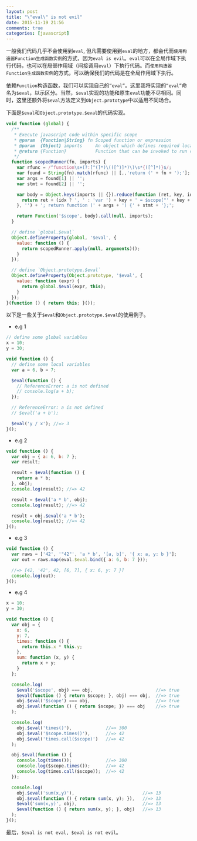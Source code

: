 ```yaml
---
layout: post
title: "\"eval\" is not evil"
date: 2015-11-19 21:56
comments: true
categories: [javascript]
---
```


一般我们代码几乎不会使用到`eval`, 但凡需要使用到`eval`的地方，都会代而`使用构造器Function生成函数实例`的方式，因为`eval is evil`。`eval`可以在全局作域下执行代码，也可以在局部作用域（间接调用`eval`）下执行代码。而`使用构造器Function生成函数实例`的方式，可以确保我们的代码是在全局作用域下执行。

<!-- more -->

依赖`Function`构造函数，我们可以实现自己的`“eval”`。这里我将实现的`“eval”`命名为`$eval`，以示区分。当然，`$eval`实现的功能和原生`eval`功能不尽相同。同时，这里还额外将`$eval`方法定义到`Object.prototype`中以适用不同场合。

下面是`$eval`和`Object.prototype.$eval`的代码实现。

```javascript
void function (global) {
  /**
   * Execute javascript code within specific scope
   * @param  {Function|String} fn Scoped function or expression
   * @param  {Object} imports     An object which defines required local variables
   * @return {Function}           Function that can be invoked to run code in specific scope
   */
  function scopedRunner(fn, imports) {
    var rfunc = /^function\s+(?:[^(]*)\(([^)]*)\)\s*{([^]*)}$/;
    var found = String(fn).match(rfunc) || [,,'return (' + fn + ');'];
    var args = found[1] || '';
    var stmt = found[2] || '';

    var body = Object.keys(imports || {}).reduce(function (ret, key, idx) {
      return ret + (idx ? ', ' : 'var ') + key + ' = $scope["' + key + '"]';
    }, '') + '; return function (' + args + ') {' + stmt + '};';

    return Function('$scope', body).call(null, imports);
  }

  // define `global.$eval`
  Object.defineProperty(global, '$eval', {
    value: function () {
      return scopedRunner.apply(null, arguments)();
    }
  });

  // define `Object.prototype.$eval`
  Object.defineProperty(Object.prototype, '$eval', {
    value: function (expr) {
      return global.$eval(expr, this);
    }
  });
}(function () { return this; }());
```

以下是一些关于`$eval`和`Object.prototype.$eval`的使用例子。

 - e.g 1

```javascript
// define some global variables
x = 10;
y = 30;

void function () {
  // define some local variables
  var a = 6, b = 7;

  $eval(function () {
    // ReferenceError: a is not defined
    // console.log(a + b);
  });

  // ReferenceError: a is not defined
  // $eval('a + b');

  $eval('y / x'); //=> 3
}();
```

 - e.g 2

```javascript
void function () {
  var obj = { a: 6, b: 7 };
  var result;

  result = $eval(function () {
    return a * b;
  }, obj);
  console.log(result); //=> 42

  result = $eval('a * b', obj);
  console.log(result); //=> 42

  result = obj.$eval('a * b');
  console.log(result); //=> 42
}();
```

 - e.g 3

```javascript
void function () {
  var raws = ['42', '"42"', 'a * b', '[a, b]', '{ x: a, y: b }'];
  var out = raws.map(eval.$eval.bind({ a: 6, b: 7 }));

  //=> [42, '42', 42, [6, 7], { x: 6, y: 7 }]
  console.log(out);
}();
```

 - e.g 4

```javascript
x = 10;
y = 30;

void function () {
  var obj = {
    x: 6,
    y: 7,
    times: function () {
      return this.x * this.y;
    },
    sum: function (x, y) {
      return x + y;
    }
  };

  console.log(
    $eval('$scope', obj) === obj,                        //=> true
    $eval(function () { return $scope; }, obj) === obj,  //=> true
    obj.$eval('$scope') === obj,                         //=> true
    obj.$eval(function () { return $scope; }) === obj    //=> true
  );

  console.log(
    obj.$eval('times()'),             //=> 300
    obj.$eval('$scope.times()'),      //=> 42
    obj.$eval('times.call($scope)')   //=> 42
  );

  obj.$eval(function () {
    console.log(times());             //=> 300
    console.log($scope.times());      //=> 42
    console.log(times.call($scope));  //=> 42
  });

  console.log(
    obj.$eval('sum(x,y)'),                          //=> 13
    obj.$eval(function () { return sum(x, y); }),   //=> 13
    $eval('sum(x,y)', obj),                         //=> 13
    $eval(function () { return sum(x, y); }, obj)   //=> 13
  );
}();
```

最后，`$eval is not eval, $eval is not evil`。